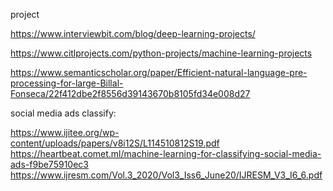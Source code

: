 project

https://www.interviewbit.com/blog/deep-learning-projects/

https://www.citlprojects.com/python-projects/machine-learning-projects

https://www.semanticscholar.org/paper/Efficient-natural-language-pre-processing-for-large-Billal-Fonseca/22f412dbe2f8556d39143670b8105fd34e008d27


social media ads classify:

https://www.ijitee.org/wp-content/uploads/papers/v8i12S/L114510812S19.pdf<br>
https://heartbeat.comet.ml/machine-learning-for-classifying-social-media-ads-f9be75910ec3<br>
https://www.ijresm.com/Vol.3_2020/Vol3_Iss6_June20/IJRESM_V3_I6_6.pdf
